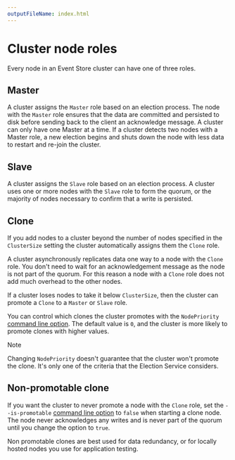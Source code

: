 ```yaml
---
outputFileName: index.html
---
```


# Cluster node roles

Every node in an Event Store cluster can have one of three roles.

## Master

A cluster assigns the `Master` role based on an election process. The node with the `Master` role ensures that the data are committed and persisted to disk before sending back to the client an acknowledge message. A cluster can only have one Master at a time. If a cluster detects two nodes with a Master role, a new election begins and shuts down the node with less data to restart and re-join the cluster.

## Slave

A cluster assigns the `Slave` role based on an election process. A cluster uses one or more nodes with the `Slave` role to form the quorum, or the majority of nodes necessary to confirm that a write is persisted.

## Clone

If you add nodes to a cluster beyond the number of nodes specified in the `ClusterSize` setting the cluster automatically assigns them the `Clone` role.

A cluster asynchronously replicates data one way to a node with the `Clone` role. You don't need to wait for an acknowledgement message as the node is not part of the quorum. For this reason a node with a `Clone` role does not add much overhead to the other nodes.

If a cluster loses nodes to take it below `ClusterSize`, then the cluster can promote a `Clone` to a `Master` or `Slave` role.

You can control which clones the cluster promotes with the `NodePriority` [command line option](~/server/command-line-arguments.md). The default value is `0`, and the cluster is more likely to promote clones with higher values.

> [!NOTE]
> Changing `NodePriority` doesn't guarantee that the cluster won't promote the clone. It's only one of the criteria that the Election Service considers.

## Non-promotable clone

If you want the cluster to never promote a node with the `Clone` role, set the `--is-promotable` [command line option](~/server/command-line-arguments.md) to `false` when starting a clone node. The node never acknowledges any writes and is never part of the quorum until you change the option to `true`.

Non promotable clones are best used for data redundancy, or for locally hosted nodes you use for application testing.